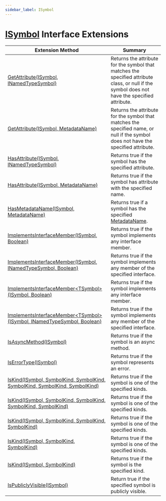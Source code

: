 ```yaml
---
sidebar_label: ISymbol
---
```


# [ISymbol](https://docs.microsoft.com/en-us/dotnet/api/microsoft.codeanalysis.isymbol) Interface Extensions

| Extension Method | Summary |
| ---------------- | ------- |
| [GetAttribute(ISymbol, INamedTypeSymbol)](../../Roslynator/SymbolExtensions/GetAttribute/index.md#1998351864) | Returns the attribute for the symbol that matches the specified attribute class, or null if the symbol does not have the specified attribute\. |
| [GetAttribute(ISymbol, MetadataName)](../../Roslynator/SymbolExtensions/GetAttribute/index.md#596707890) | Returns the attribute for the symbol that matches the specified name, or null if the symbol does not have the specified attribute\. |
| [HasAttribute(ISymbol, INamedTypeSymbol)](../../Roslynator/SymbolExtensions/HasAttribute/index.md#3062983091) | Returns true if the symbol has the specified attribute\. |
| [HasAttribute(ISymbol, MetadataName)](../../Roslynator/SymbolExtensions/HasAttribute/index.md#151999350) | Returns true if the symbol has attribute with the specified name\. |
| [HasMetadataName(ISymbol, MetadataName)](../../Roslynator/SymbolExtensions/HasMetadataName/index.md) | Returns true if a symbol has the specified [MetadataName](../../Roslynator/MetadataName/index.md)\. |
| [ImplementsInterfaceMember(ISymbol, Boolean)](../../Roslynator/SymbolExtensions/ImplementsInterfaceMember/index.md#1947636977) | Returns true if the symbol implements any interface member\. |
| [ImplementsInterfaceMember(ISymbol, INamedTypeSymbol, Boolean)](../../Roslynator/SymbolExtensions/ImplementsInterfaceMember/index.md#1539225690) | Returns true if the symbol implements any member of the specified interface\. |
| [ImplementsInterfaceMember&lt;TSymbol&gt;(ISymbol, Boolean)](../../Roslynator/SymbolExtensions/ImplementsInterfaceMember/index.md#270427832) | Returns true if the symbol implements any interface member\. |
| [ImplementsInterfaceMember&lt;TSymbol&gt;(ISymbol, INamedTypeSymbol, Boolean)](../../Roslynator/SymbolExtensions/ImplementsInterfaceMember/index.md#2598799324) | Returns true if the symbol implements any member of the specified interface\. |
| [IsAsyncMethod(ISymbol)](../../Roslynator/SymbolExtensions/IsAsyncMethod/index.md) | Returns true if the symbol is an async method\. |
| [IsErrorType(ISymbol)](../../Roslynator/SymbolExtensions/IsErrorType/index.md) | Returns true if the symbol represents an error\. |
| [IsKind(ISymbol, SymbolKind, SymbolKind, SymbolKind, SymbolKind, SymbolKind)](../../Roslynator/SymbolExtensions/IsKind/index.md#2562543075) | Returns true if the symbol is one of the specified kinds\. |
| [IsKind(ISymbol, SymbolKind, SymbolKind, SymbolKind, SymbolKind)](../../Roslynator/SymbolExtensions/IsKind/index.md#3941599818) | Returns true if the symbol is one of the specified kinds\. |
| [IsKind(ISymbol, SymbolKind, SymbolKind, SymbolKind)](../../Roslynator/SymbolExtensions/IsKind/index.md#144279932) | Returns true if the symbol is one of the specified kinds\. |
| [IsKind(ISymbol, SymbolKind, SymbolKind)](../../Roslynator/SymbolExtensions/IsKind/index.md#2288796010) | Returns true if the symbol is one of the specified kinds\. |
| [IsKind(ISymbol, SymbolKind)](../../Roslynator/SymbolExtensions/IsKind/index.md#2241854371) | Returns true if the symbol is the specified kind\. |
| [IsPubliclyVisible(ISymbol)](../../Roslynator/SymbolExtensions/IsPubliclyVisible/index.md) | Return true if the specified symbol is publicly visible\. |

